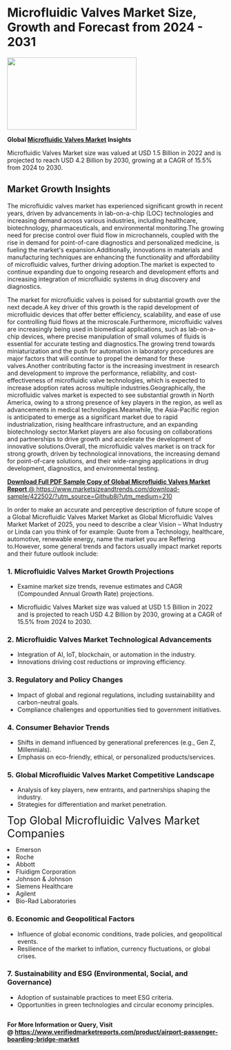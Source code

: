<H1>Microfluidic Valves Market Size, Growth and Forecast from 2024 - 2031</H1><img class="aligncenter size-medium wp-image-584254" src="https://thirdeyenews.in/wp-content/uploads/2024/09/Global-Market-Research-300x168.jpeg" alt="" width="300" height="168" /><p><strong>Global&nbsp;<a href="https://www.marketsizeandtrends.com/download-sample/422502/?utm_source=Github8j?utm_medium=210">Microfluidic Valves Market</a> Insights</strong></p><p>Microfluidic Valves Market size was valued at USD 1.5 Billion in 2022 and is projected to reach USD 4.2 Billion by 2030, growing at a CAGR of 15.5% from 2024 to 2030.</p><p><h2>Market Growth Insights</h2> <p>The microfluidic valves market has experienced significant growth in recent years, driven by advancements in lab-on-a-chip (LOC) technologies and increasing demand across various industries, including healthcare, biotechnology, pharmaceuticals, and environmental monitoring.The growing need for precise control over fluid flow in microchannels, coupled with the rise in demand for point-of-care diagnostics and personalized medicine, is fueling the market's expansion.Additionally, innovations in materials and manufacturing techniques are enhancing the functionality and affordability of microfluidic valves, further driving adoption.The market is expected to continue expanding due to ongoing research and development efforts and increasing integration of microfluidic systems in drug discovery and diagnostics.</p> <p><a href="#"></a></p> <p>The market for microfluidic valves is poised for substantial growth over the next decade.A key driver of this growth is the rapid development of microfluidic devices that offer better efficiency, scalability, and ease of use for controlling fluid flows at the microscale.Furthermore, microfluidic valves are increasingly being used in biomedical applications, such as lab-on-a-chip devices, where precise manipulation of small volumes of fluids is essential for accurate testing and diagnostics.The growing trend towards miniaturization and the push for automation in laboratory procedures are major factors that will continue to propel the demand for these valves.Another contributing factor is the increasing investment in research and development to improve the performance, reliability, and cost-effectiveness of microfluidic valve technologies, which is expected to increase adoption rates across multiple industries.Geographically, the microfluidic valves market is expected to see substantial growth in North America, owing to a strong presence of key players in the region, as well as advancements in medical technologies.Meanwhile, the Asia-Pacific region is anticipated to emerge as a significant market due to rapid industrialization, rising healthcare infrastructure, and an expanding biotechnology sector.Market players are also focusing on collaborations and partnerships to drive growth and accelerate the development of innovative solutions.Overall, the microfluidic valves market is on track for strong growth, driven by technological innovations, the increasing demand for point-of-care solutions, and their wide-ranging applications in drug development, diagnostics, and environmental testing.</p> <p><a href="#"></p><p><span class=""><strong>Download Full PDF Sample Copy of Global Microfluidic Valves Market Report</strong> @ <a href="https://www.marketsizeandtrends.com/download-sample/422502/?utm_source=Github8j?utm_medium=210" target="_blank">https://www.marketsizeandtrends.com/download-sample/422502/?utm_source=Github8j?utm_medium=210</a></span></p><p>In order to make an accurate and perceptive description of future scope of a Global&nbsp;Microfluidic Valves Market Market as Global&nbsp;Microfluidic Valves Market Market of 2025, you need to describe a clear Vision &ndash; What Industry or Linda can you think of for example: Quote from a Technology, healthcare, automotive, renewable energy, name the market you are Reffering to.However, some general trends and factors usually impact market reports and their future outlook include:</p><h3>1.&nbsp;<strong>Microfluidic Valves Market Growth Projections</strong></h3><ul><li>Examine market size trends, revenue estimates and CAGR (Compounded Annual Growth Rate) projections.</li><li><p>Microfluidic Valves Market size was valued at USD 1.5 Billion in 2022 and is projected to reach USD 4.2 Billion by 2030, growing at a CAGR of 15.5% from 2024 to 2030.</p></li></ul><h3>2.&nbsp;<strong>Microfluidic Valves Market Technological Advancements</strong></h3><ul><li>Integration of AI, IoT, blockchain, or automation in the industry.</li><li>Innovations driving cost reductions or improving efficiency.</li></ul><h3>3.&nbsp;<strong>Regulatory and Policy Changes</strong></h3><ul><li>Impact of global and regional regulations, including sustainability and carbon-neutral goals.</li><li>Compliance challenges and opportunities tied to government initiatives.</li></ul><h3>4.&nbsp;<strong>Consumer Behavior Trends</strong></h3><ul><li>Shifts in demand influenced by generational preferences (e.g., Gen Z, Millennials).</li><li>Emphasis on eco-friendly, ethical, or personalized products/services.</li></ul><h3>5.&nbsp;<strong>Global Microfluidic Valves Market Competitive Landscape</strong></h3><ul><li>Analysis of key players, new entrants, and partnerships shaping the industry.</li><li>Strategies for differentiation and market penetration.</li></ul><p data-pm-slice="1 1 []"><span style="color: inherit; font-family: inherit; font-size: 25px;">Top Global Microfluidic Valves Market Companies</span></p><div class="" data-test-id=""><p><li>Emerson</li><li> Roche</li><li> Abbott</li><li> Fluidigm Corporation</li><li> Johnson & Johnson</li><li> Siemens Healthcare</li><li> Agilent</li><li> Bio-Rad Laboratories</li></p></div><h3>6.&nbsp;<strong>Economic and Geopolitical Factors</strong></h3><ul><li>Influence of global economic conditions, trade policies, and geopolitical events.</li><li>Resilience of the market to inflation, currency fluctuations, or global crises.</li></ul><h3>7.&nbsp;<strong>Sustainability and ESG (Environmental, Social, and Governance)</strong></h3><ul><li>Adoption of sustainable practices to meet ESG criteria.</li><li>Opportunities in green technologies and circular economy principles.</li></ul><h2><strong style="font-size: 14px;">For More Information or Query, Visit @&nbsp;</strong><a style="background-color: #ffffff; font-size: 14px;" href="https://www.marketsizeandtrends.com/report/microfluidic-valves-market/" target="_blank">https://www.verifiedmarketreports.com/product/airport-passenger-boarding-bridge-market</a></h2>